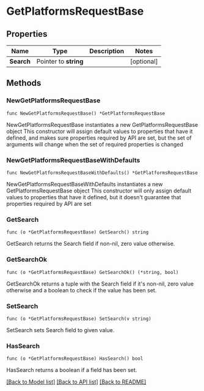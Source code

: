 # GetPlatformsRequestBase

## Properties

Name | Type | Description | Notes
------------ | ------------- | ------------- | -------------
**Search** | Pointer to **string** |  | [optional] 

## Methods

### NewGetPlatformsRequestBase

`func NewGetPlatformsRequestBase() *GetPlatformsRequestBase`

NewGetPlatformsRequestBase instantiates a new GetPlatformsRequestBase object
This constructor will assign default values to properties that have it defined,
and makes sure properties required by API are set, but the set of arguments
will change when the set of required properties is changed

### NewGetPlatformsRequestBaseWithDefaults

`func NewGetPlatformsRequestBaseWithDefaults() *GetPlatformsRequestBase`

NewGetPlatformsRequestBaseWithDefaults instantiates a new GetPlatformsRequestBase object
This constructor will only assign default values to properties that have it defined,
but it doesn't guarantee that properties required by API are set

### GetSearch

`func (o *GetPlatformsRequestBase) GetSearch() string`

GetSearch returns the Search field if non-nil, zero value otherwise.

### GetSearchOk

`func (o *GetPlatformsRequestBase) GetSearchOk() (*string, bool)`

GetSearchOk returns a tuple with the Search field if it's non-nil, zero value otherwise
and a boolean to check if the value has been set.

### SetSearch

`func (o *GetPlatformsRequestBase) SetSearch(v string)`

SetSearch sets Search field to given value.

### HasSearch

`func (o *GetPlatformsRequestBase) HasSearch() bool`

HasSearch returns a boolean if a field has been set.


[[Back to Model list]](../README.md#documentation-for-models) [[Back to API list]](../README.md#documentation-for-api-endpoints) [[Back to README]](../README.md)


